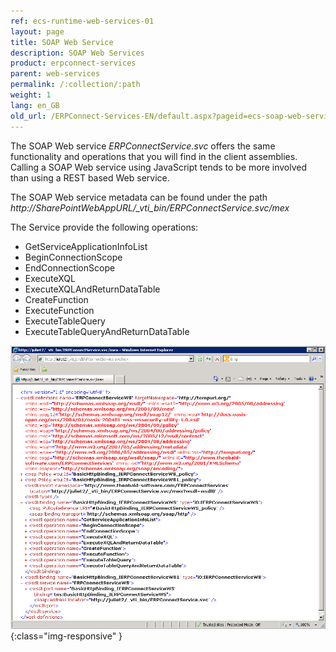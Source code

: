 ```yaml
---
ref: ecs-runtime-web-services-01
layout: page
title: SOAP Web Service
description: SOAP Web Services
product: erpconnect-services
parent: web-services
permalink: /:collection/:path
weight: 1
lang: en_GB
old_url: /ERPConnect-Services-EN/default.aspx?pageid=ecs-soap-web-service
---
```


The SOAP Web service *ERPConnectService.svc* offers the same functionality and operations that you will find in the client assemblies. Calling a SOAP Web service using JavaScript tends to be more involved than using a REST based Web service. 

The SOAP Web service metadata can be found under the path *http://SharePointWebAppURL/_vti_bin/ERPConnectService.svc/mex*

The Service provide the following operations:

- GetServiceApplicationInfoList 
- BeginConnectionScope
- EndConnectionScope
- ExecuteXQL
- ExecuteXQLAndReturnDataTable
- CreateFunction
- ExecuteFunction
- ExecuteTableQuery
- ExecuteTableQueryAndReturnDataTable

![ECS-SOAP-WS](/img/content/ECS-SOAP-WS.jpg){:class="img-responsive" }